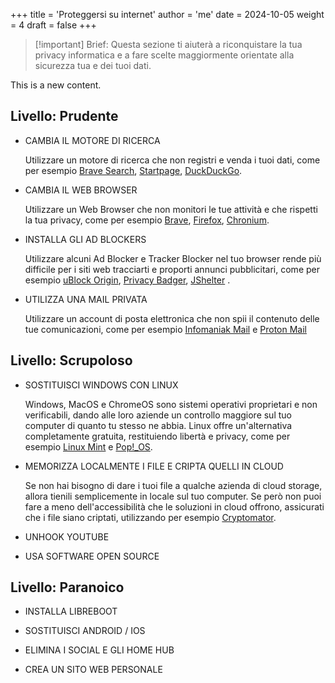 +++
title = 'Proteggersi su internet'
author = 'me'
date = 2024-10-05
weight = 4
draft = false
+++

> [!important] Brief:
> Questa sezione ti aiuterà a riconquistare la tua privacy informatica e a fare scelte maggiormente orientate alla sicurezza tua e dei tuoi dati.


This is a new content.

## Livello: Prudente

- CAMBIA IL MOTORE DI RICERCA
	
	Utilizzare un motore di ricerca che non registri e venda i tuoi dati, come per esempio [Brave Search](https://search.brave.com/), [Startpage](https://www.startpage.com/), [DuckDuckGo](https://duckduckgo.com/).

- CAMBIA IL WEB BROWSER

	Utilizzare un Web Browser che non monitori le tue attività e che rispetti la tua privacy, come per esempio [Brave](https://brave.com/), [Firefox](https://www.mozilla.org/it/firefox/), [Chronium](https://chromium.woolyss.com/download/#windows).

- INSTALLA GLI AD BLOCKERS

	Utilizzare alcuni Ad Blocker e Tracker Blocker nel tuo browser rende più difficile per i siti web tracciarti e proporti annunci pubblicitari, come per esempio [uBlock Origin](https://translate.google.com/website?sl=en&tl=it&hl=it&client=webapp&u=https://ublockorigin.com/), [Privacy Badger](https://translate.google.com/website?sl=en&tl=it&hl=it&client=webapp&u=https://privacybadger.org/), [JShelter](https://translate.google.com/website?sl=en&tl=it&hl=it&client=webapp&u=https://jshelter.org/) .

- UTILIZZA UNA MAIL PRIVATA

	Utilizzare un account di posta elettronica che non spii il contenuto delle tue comunicazioni, come per esempio [Infomaniak Mail](https://www.infomaniak.com/en/hosting/service-mail) e [Proton Mail](https://account.proton.me/mail/signup?plan=free&ref=mail_plus_intro-mailpricing-2)


## Livello: Scrupoloso

- SOSTITUISCI WINDOWS CON LINUX

	Windows, MacOS e ChromeOS sono sistemi operativi proprietari e non verificabili, dando alle loro aziende un controllo maggiore sul tuo computer di quanto tu stesso ne abbia. Linux offre un'alternativa completamente gratuita, restituiendo libertà e privacy, come per esempio [Linux Mint](https://www.linuxmint.com/) e [Pop!_OS](https://pop.system76.com/).

- MEMORIZZA LOCALMENTE I FILE E CRIPTA QUELLI IN CLOUD

	Se non hai bisogno di dare i tuoi file a qualche azienda di cloud storage, allora tienili semplicemente in locale sul tuo computer. Se però non puoi fare a meno dell'accessibilità che le soluzioni in cloud offrono, assicurati che i file siano criptati, utilizzando per esempio [Cryptomator](https://cryptomator.org/).

- UNHOOK YOUTUBE

- USA SOFTWARE OPEN SOURCE


## Livello: Paranoico

- INSTALLA LIBREBOOT

- SOSTITUISCI ANDROID / IOS

- ELIMINA I SOCIAL E GLI HOME HUB

- CREA UN SITO WEB PERSONALE